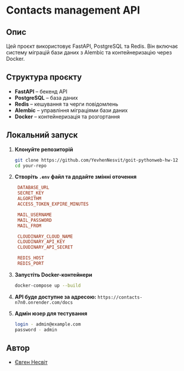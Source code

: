 # Contacts management API

## Опис
Цей проєкт використовує FastAPI, PostgreSQL та Redis. Він включає систему міграцій бази даних з Alembic та контейнеризацію через Docker.

## Структура проєкту
- **FastAPI** – бекенд API
- **PostgreSQL** – база даних
- **Redis** – кешування та черги повідомлень
- **Alembic** – управління міграціями бази даних
- **Docker** – контейнеризація та розгортання

## Локальний запуск
1. **Клонуйте репозиторій**
   ```sh
   git clone https://github.com/YevhenNesvit/goit-pythonweb-hw-12
   cd your-repo
   ```
2. **Створіть `.env` файл та додайте змінні оточення**
   ```ini
    DATABASE_URL
    SECRET_KEY
    ALGORITHM
    ACCESS_TOKEN_EXPIRE_MINUTES

    MAIL_USERNAME
    MAIL_PASSWORD
    MAIL_FROM

    CLOUDINARY_CLOUD_NAME
    CLOUDINARY_API_KEY
    CLOUDINARY_API_SECRET

    REDIS_HOST
    REDIS_PORT
   ```
3. **Запустіть Docker-контейнери**
   ```sh
   docker-compose up --build
   ```
4. **API буде доступне за адресою:** `https://contacts-n7n0.onrender.com/docs`

5. **Адмін юзер для тестування**
    ```sh
    login - admin@example.com
    password - admin
    ```
## Автор
- [Євген Несвіт](https://github.com/YevhenNesvit/goit-pythonweb-hw-12)
